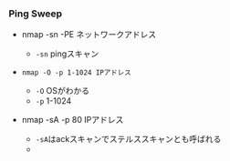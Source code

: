 ### Ping Sweep
- nmap -sn -PE ネットワークアドレス
  - `-sn` pingスキャン

- `nmap -O -p 1-1024 IPアドレス`
  - `-O` OSがわかる
  - `-p` 1-1024

- nmap -sA -p 80 IPアドレス
  - `-sA`はackスキャンでステルススキャンとも呼ばれる
  - 
